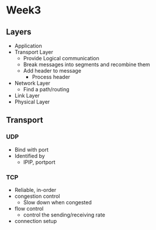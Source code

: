# Week3

## Layers

+ Application
+ Transport Layer
  + Provide Logical communication
  + Break messages into segments and recombine them
  + Add header to message
    + Process header
+ Network Layer
  + Find a path/routing
+ Link Layer
+ Physical Layer

## Transport

### UDP

+ Bind with port
+ Identified by
  + IPIP, portport

### TCP

+ Reliable, in-order
+ congestion control
  + Slow down when congested
+ flow control
  + control the sending/receiving rate
+ connection setup

